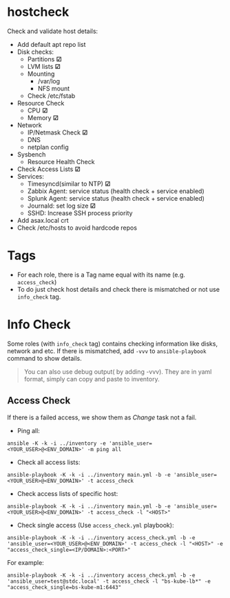 # hostcheck

Check and validate host details:
+ Add default apt repo list
+ Disk checks:
    + Partitions **&#x2611;**
    + LVM lists **&#x2611;**
    + Mounting
        + /var/log
        + NFS mount
    + Check /etc/fstab
+ Resource Check
    + CPU **&#x2611;**
    + Memory **&#x2611;**
+ Network
    + IP/Netmask Check **&#x2611;**
    + DNS
    + netplan config
+ Sysbench
    + Resource Health Check
+ Check Access Lists **&#x2611;**
+ Services:
    + Timesyncd(similar to NTP) **&#x2611;**
    + Zabbix Agent: service status (health check + service enabled)
    + Splunk Agent: service status (health check + service enabled)
    + Journald: set log size **&#x2611;**
    + SSHD: Increase SSH process priority
+ Add asax.local crt
+ Check /etc/hosts to avoid hardcode repos

# Tags

* For each role, there is a Tag name equal with its name (e.g. `access_check`)
* To do just check host details and check there is mismatched or not use `info_check` tag.

# Info Check
Some roles (with `info_check` tag) contains checking information like disks, network and etc.
If there is mismatched, add `-vvv` to `ansible-playbook` command to show details.
> You can also use debug output( by adding -vvv). They are in yaml format, simply can copy and paste to inventory.

## Access Check
If there is a failed access, we show them as *Change* task not a fail.

+ Ping all:
```
ansible -K -k -i ../inventory -e 'ansible_user=<YOUR_USER>@<ENV_DOMAIN>' -m ping all
```

+ Check all access lists:
```
ansible-playbook -K -k -i ../inventory main.yml -b -e 'ansible_user=<YOUR_USER>@<ENV_DOMAIN>' -t access_check
```

+ Check access lists of specific host:
```
ansible-playbook -K -k -i ../inventory main.yml -b -e 'ansible_user=<YOUR_USER>@<ENV_DOMAIN>' -t access_check -l "<HOST>"
```

+ Check single access (Use `access_check.yml` playbook):
```
ansible-playbook -K -k -i ../inventory access_check.yml -b -e 'ansible_user=<YOUR_USER>@<ENV_DOMAIN>' -t access_check -l "<HOST>" -e "access_check_single=<IP/DOMAIN>:<PORT>"
```

For example:
```
ansible-playbook -K -k -i ../inventory access_check.yml -b -e 'ansible_user=test@stdc.local' -t access_check -l "bs-kube-lb*" -e "access_check_single=bs-kube-m1:6443"
```
